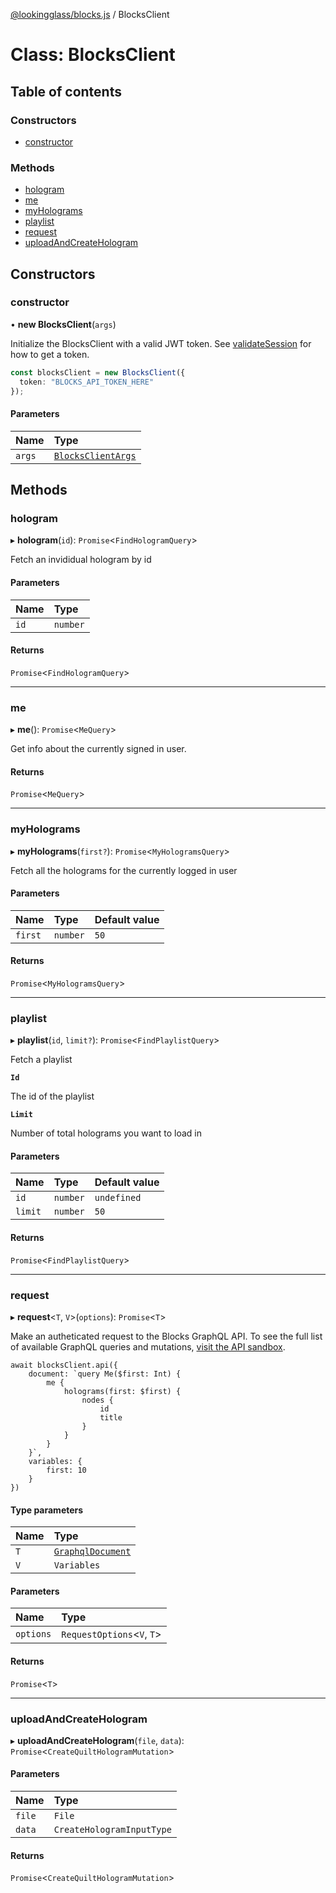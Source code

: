 [@lookingglass/blocks.js](../README.md) / BlocksClient

# Class: BlocksClient

## Table of contents

### Constructors

- [constructor](BlocksClient.md#constructor)

### Methods

- [hologram](BlocksClient.md#hologram)
- [me](BlocksClient.md#me)
- [myHolograms](BlocksClient.md#myholograms)
- [playlist](BlocksClient.md#playlist)
- [request](BlocksClient.md#request)
- [uploadAndCreateHologram](BlocksClient.md#uploadandcreatehologram)

## Constructors

### constructor

• **new BlocksClient**(`args`)

Initialize the BlocksClient with a valid JWT token. See [validateSession](../README.md#validatesession) for how to get a token.
```ts
const blocksClient = new BlocksClient({
  token: "BLOCKS_API_TOKEN_HERE"
});
```

#### Parameters

| Name | Type |
| :------ | :------ |
| `args` | [`BlocksClientArgs`](../README.md#blocksclientargs) |

## Methods

### hologram

▸ **hologram**(`id`): `Promise`<`FindHologramQuery`\>

Fetch an invididual hologram by id

#### Parameters

| Name | Type |
| :------ | :------ |
| `id` | `number` |

#### Returns

`Promise`<`FindHologramQuery`\>

___

### me

▸ **me**(): `Promise`<`MeQuery`\>

Get info about the currently signed in user.

#### Returns

`Promise`<`MeQuery`\>

___

### myHolograms

▸ **myHolograms**(`first?`): `Promise`<`MyHologramsQuery`\>

Fetch all the holograms for the currently logged in user

#### Parameters

| Name | Type | Default value |
| :------ | :------ | :------ |
| `first` | `number` | `50` |

#### Returns

`Promise`<`MyHologramsQuery`\>

___

### playlist

▸ **playlist**(`id`, `limit?`): `Promise`<`FindPlaylistQuery`\>

Fetch a playlist

**`Id`**

The id of the playlist

**`Limit`**

Number of total holograms you want to load in

#### Parameters

| Name | Type | Default value |
| :------ | :------ | :------ |
| `id` | `number` | `undefined` |
| `limit` | `number` | `50` |

#### Returns

`Promise`<`FindPlaylistQuery`\>

___

### request

▸ **request**<`T`, `V`\>(`options`): `Promise`<`T`\>

Make an autheticated request to the Blocks GraphQL API. To see the full list of available GraphQL queries and mutations, [visit the API sandbox](https://blocks.glass/api/graphql).

```tsx
await blocksClient.api({
	document: `query Me($first: Int) {
		me {
			holograms(first: $first) {
				nodes {
					id
					title
				}
			}
		}
	}`,
	variables: {
		first: 10
	}
})
```

#### Type parameters

| Name | Type |
| :------ | :------ |
| `T` | [`GraphqlDocument`](../README.md#graphqldocument) |
| `V` | `Variables` |

#### Parameters

| Name | Type |
| :------ | :------ |
| `options` | `RequestOptions`<`V`, `T`\> |

#### Returns

`Promise`<`T`\>

___

### uploadAndCreateHologram

▸ **uploadAndCreateHologram**(`file`, `data`): `Promise`<`CreateQuiltHologramMutation`\>

#### Parameters

| Name | Type |
| :------ | :------ |
| `file` | `File` |
| `data` | `CreateHologramInputType` |

#### Returns

`Promise`<`CreateQuiltHologramMutation`\>
